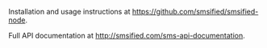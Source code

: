 Installation and usage instructions at https://github.com/smsified/smsified-node.

Full API documentation at http://smsified.com/sms-api-documentation.

